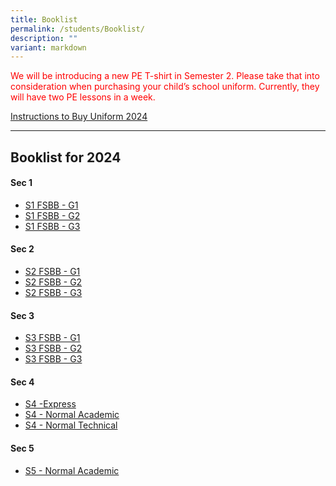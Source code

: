 ```yaml
---
title: Booklist
permalink: /students/Booklist/
description: ""
variant: markdown
---
```

<p style="color:red;">
We will be introducing a new PE T-shirt in Semester 2. Please take that into consideration when purchasing your child’s school uniform. Currently, they will have two PE lessons in a week.
</p>

[Instructions to Buy Uniform 2024](/files/Students/Booklist/2024/sale%20of%20uniform%20instruction%20yss%202024.pdf)

___________________

Booklist for 2024
----------------

#### Sec 1
* [S1 FSBB - G1](/files/Students/Booklist/2024/S1_FSBB_G1.pdf)
* [S1 FSBB - G2](/files/Students/Booklist/2024/S1_FSBB_G2.pdf)
* [S1 FSBB - G3](/files/Students/Booklist/2024/S1_FSBB_G3.pdf)


#### Sec 2
* [S2 FSBB - G1](/files/Students/Booklist/2024/s2%20fsbb%20g1.pdf)
* [S2 FSBB - G2](/files/Students/Booklist/2024/s2%20fsbb%20g2.pdf)
* [S2 FSBB - G3](/files/Students/Booklist/2024/s2%20fsbb%20g3.pdf)


#### Sec 3
* [S3 FSBB - G1](/files/Students/Booklist/2024/s3%20fsbb%20g1.pdf)
* [S3 FSBB - G2](/files/Students/Booklist/2024/s3%20fsbb%20g2.pdf)
* [S3 FSBB - G3](/files/Students/Booklist/2024/s3%20fsbb%20g3.pdf)


#### Sec 4
* [S4 -Express](/files/Students/Booklist/2024/s4%20(exp).pdf)
* [S4 - Normal Academic](/files/Students/Booklist/2024/s4%20(na).pdf)
* [S4 - Normal Technical](/files/Students/Booklist/2024/s4%20(nt).pdf)

#### Sec 5
* [S5 - Normal Academic](/files/Students/Booklist/2024/s5%20(na).pdf)